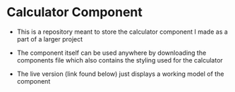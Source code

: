 # Calculator Component

* This is a repository meant to store the calculator component I made as a part of a larger project

* The component itself can be used anywhere by downloading the components file which also contains the styling used for the calculator

* The live version (link found below) just displays a working model of the component